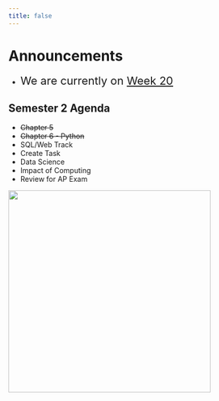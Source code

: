 ```yaml
---
title: false
---
```


<meta http-equiv="refresh" content="600"/>

<!-- <img src="https://www.dominicavibes.dm/wp-content/uploads/2016/09/Announcement-Icon.jpg" alt="announcement" height="400">  -->

<!-- # Hello, world!


This is CS50 AP, Harvard University's introduction to the intellectual enterprises of computer science and the art of programming for students in high school, which satisfies the College Board's AP CS Principles curriculum framework.

<iframe src="https://www.youtube.com/embed/tZxLMIk_SaY?playlist=GAB6Gm7pTTA"></iframe> -->

# Announcements

- <span style="font-size: 22px;">We are currently on [Week 20](\ap\weeks\week20) </span>

## Semester 2 Agenda

- ~~Chapter 5~~
- ~~Chapter 6 - Python~~
- SQL/Web Track
- Create Task
- Data Science
- Impact of Computing
- Review for AP Exam

<img src="" alt="" height="400">
